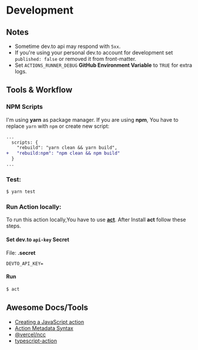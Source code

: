# Development

## Notes

- Sometime dev.to api may respond with `5xx`.
- If you're using your personal dev.to account for development
  set `published: false` or removed it from front-matter.
- Set `ACTIONS_RUNNER_DEBUG` **GitHub Environment Variable** to `TRUE` for extra logs.

## Tools & Workflow

### NPM Scripts

I'm using **yarn** as package manager. If you are using **npm**, You have to replace `yarn`
with `npm` or create new script:

```diff
...
  scripts: {
    "rebuild": "yarn clean && yarn build",
+   "rebuild:npm": "npm clean && npm build"
  }
...

```

### Test:

```bash
$ yarn test
```

### Run Action locally:

To run this action locally,You have to use **[act](https://github.com/nektos/act)**.
After Install **act** follow these steps.

#### Set dev.to `api-key` Secret

File: **.secret**

```
DEVTO_API_KEY=
```

#### Run

```bash
$ act
```

## Awesome Docs/Tools

- [Creating a JavaScript action](https://docs.github.com/en/actions/creating-actions/creating-a-javascript-action#introduction)
- [Action Metadata Syntax](https://docs.github.com/en/actions/creating-actions/metadata-syntax-for-github-actions)
- [@vercel/ncc](https://github.com/vercel/ncc)
- [typescript-action](https://github.com/actions/typescript-action)
